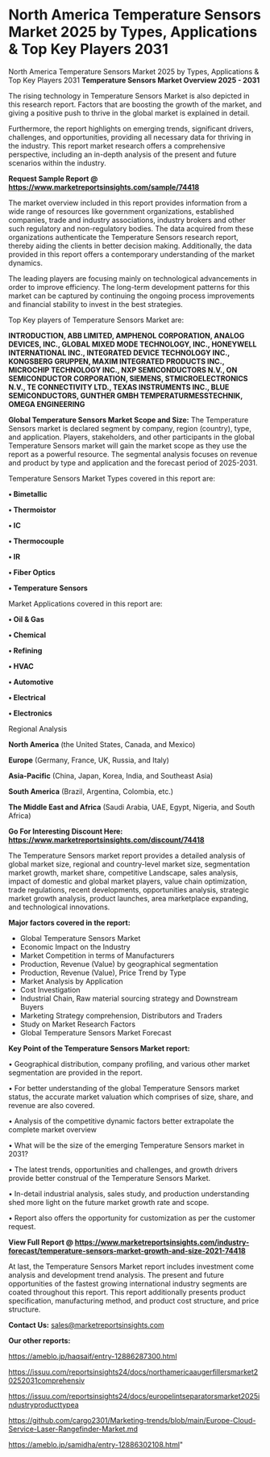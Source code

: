 # North America Temperature Sensors Market 2025 by Types, Applications & Top Key Players 2031
North America Temperature Sensors Market 2025 by Types, Applications & Top Key Players 2031
<Strong> Temperature Sensors Market Overview 2025 - 2031</strong>

The rising technology in Temperature Sensors Market is also depicted in this research report. Factors that are boosting the growth of the market, and giving a positive push to thrive in the global market is explained in detail.

Furthermore, the report highlights on emerging trends, significant drivers, challenges, and opportunities, providing all necessary data for thriving in the industry. This report market research offers a comprehensive perspective, including an in-depth analysis of the present and future scenarios within the industry.

<strong>Request Sample Report @ <a href=https://www.marketreportsinsights.com/sample/74418>https://www.marketreportsinsights.com/sample/74418</a></strong>

The market overview included in this report provides information from a wide range of resources like government organizations, established companies, trade and industry associations, industry brokers and other such regulatory and non-regulatory bodies. The data acquired from these organizations authenticate the Temperature Sensors research report, thereby aiding the clients in better decision making. Additionally, the data provided in this report offers a contemporary understanding of the market dynamics.

The leading players are focusing mainly on technological advancements in order to improve efficiency. The long-term development patterns for this market can be captured by continuing the ongoing process improvements and financial stability to invest in the best strategies.

Top Key players of Temperature Sensors Market are:

<strong>INTRODUCTION, ABB LIMITED, AMPHENOL CORPORATION, ANALOG DEVICES, INC., GLOBAL MIXED MODE TECHNOLOGY, INC., HONEYWELL INTERNATIONAL INC., INTEGRATED DEVICE TECHNOLOGY INC., KONGSBERG GRUPPEN, MAXIM INTEGRATED PRODUCTS INC., MICROCHIP TECHNOLOGY INC., NXP SEMICONDUCTORS N.V., ON SEMICONDUCTOR CORPORATION, SIEMENS, STMICROELECTRONICS N.V., TE CONNECTIVITY LTD., TEXAS INSTRUMENTS INC., BLUE SEMICONDUCTORS, GUNTHER GMBH TEMPERATURMESSTECHNIK, OMEGA ENGINEERING</strong>

<strong><b>Global Temperature Sensors Market Scope and Size:</b></strong>
The Temperature Sensors market is declared segment by company, region (country), type, and application. Players, stakeholders, and other participants in the global Temperature Sensors market will gain the market scope as they use the report as a powerful resource. The segmental analysis focuses on revenue and product by type and application and the forecast period of 2025-2031.

Temperature Sensors Market Types covered in this report are:

<strong>• Bimetallic

• Thermoistor

• IC

• Thermocouple

• IR

• Fiber Optics

• Temperature Sensors</strong>

Market Applications covered in this report are:

<strong>• Oil & Gas

• Chemical

• Refining

• HVAC

• Automotive

• Electrical

• Electronics</strong> 

Regional Analysis

<strong>North America</strong> (the United States, Canada, and Mexico)

<strong>Europe</strong> (Germany, France, UK, Russia, and Italy)

<strong>Asia-Pacific</strong> (China, Japan, Korea, India, and Southeast Asia)

<strong>South America</strong> (Brazil, Argentina, Colombia, etc.)

<strong>The Middle East and Africa</strong> (Saudi Arabia, UAE, Egypt, Nigeria, and South Africa)

<strong>Go For Interesting Discount Here: <a href=https://www.marketreportsinsights.com/discount/74418>https://www.marketreportsinsights.com/discount/74418</a></strong>

The Temperature Sensors market report provides a detailed analysis of global market size, regional and country-level market size, segmentation market growth, market share, competitive Landscape, sales analysis, impact of domestic and global market players, value chain optimization, trade regulations, recent developments, opportunities analysis, strategic market growth analysis, product launches, area marketplace expanding, and technological innovations.

<strong><b>Major factors covered in the report:</b></strong>
<ul>
  <li>Global Temperature Sensors Market </li>
  <li>Economic Impact on the Industry</li>
  <li>Market Competition in terms of Manufacturers</li>
  <li>Production, Revenue (Value) by geographical segmentation</li>
  <li>Production, Revenue (Value), Price Trend by Type</li>
  <li>Market Analysis by Application</li>
  <li>Cost Investigation</li>
  <li>Industrial Chain, Raw material sourcing strategy and Downstream Buyers</li>
  <li>Marketing Strategy comprehension, Distributors and Traders</li>
  <li>Study on Market Research Factors</li>
  <li>Global Temperature Sensors Market Forecast</li>
</ul>

<strong><b>Key Point of the Temperature Sensors Market report:</b></strong>

• Geographical distribution, company profiling, and various other market segmentation are provided in the report.

• For better understanding of the global Temperature Sensors market status, the accurate market valuation which comprises of size, share, and revenue are also covered.

• Analysis of the competitive dynamic factors better extrapolate the complete market overview

• What will be the size of the emerging Temperature Sensors market in 2031?

• The latest trends, opportunities and challenges, and growth drivers provide better construal of the Temperature Sensors Market.

• In-detail industrial analysis, sales study, and production understanding shed more light on the future market growth rate and scope.

• Report also offers the opportunity for customization as per the customer request.

<strong><b>View Full Report @ <a href=https://www.marketreportsinsights.com/industry-forecast/temperature-sensors-market-growth-and-size-2021-74418>https://www.marketreportsinsights.com/industry-forecast/temperature-sensors-market-growth-and-size-2021-74418</a></b></strong>


At last, the Temperature Sensors Market report includes investment come analysis and development trend analysis. The present and future opportunities of the fastest growing international industry segments are coated throughout this report. This report additionally presents product specification, manufacturing method, and product cost structure, and price structure.

<strong>Contact Us:</strong>
sales@marketreportsinsights.com

<strong>Our other reports:</strong>

<a href=https://ameblo.jp/haqsaif/entry-12886287300.html>https://ameblo.jp/haqsaif/entry-12886287300.html</a>

<a href=https://issuu.com/reportsinsights24/docs/northamericaaugerfillersmarket20252031comprehensiv>https://issuu.com/reportsinsights24/docs/northamericaaugerfillersmarket20252031comprehensiv</a>

<a href=https://issuu.com/reportsinsights24/docs/europelintseparatorsmarket2025industryproducttypea>https://issuu.com/reportsinsights24/docs/europelintseparatorsmarket2025industryproducttypea</a>

<a href=https://github.com/cargo2301/Marketing-trends/blob/main/Europe-Cloud-Service-Laser-Rangefinder-Market.md>https://github.com/cargo2301/Marketing-trends/blob/main/Europe-Cloud-Service-Laser-Rangefinder-Market.md</a>

<a href=https://ameblo.jp/samidha/entry-12886302108.html>https://ameblo.jp/samidha/entry-12886302108.html</a>"
